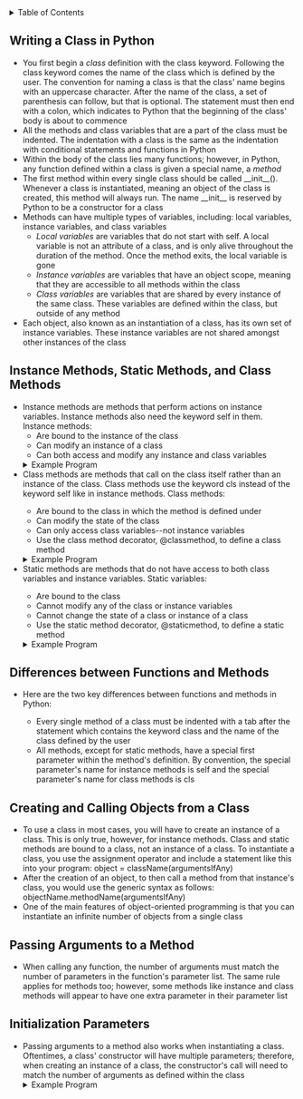 <details>
<summary>Table of Contents</summary>
<ol>
  <li>
    <a href='#writing-a-class-in-python'>Writing a Class in Python</a>
  </li>
  <li>
    <a href='#instance-methods,-static-methods,-and-class-methods'>Instance Methods, Static Methods, and Class Methods</a>
  </li>
  <li>
    <a href='#difference-between-functions-and-methods'>Difference between Functions and Methods</a>
  </li>  
  <li>
    <a href='#creating-and-calling-objects-from-a-class'>Creating and Calling Objects from a Class</a>
  </li> 
  <li>
    <a href='#passing-arguments-to-a-method'>Passing Arguments to a Method</a>
  </li>
  <li>
    <a href='#initialization-parameters'>Initialization Parameters</a>
  </li>             
</ol>
</details>

## Writing a Class in Python
<ul>
  <li>
    <a>You first begin a <em>class</em> definition with the class keyword.  Following the class keyword comes the name of the class which is defined by the user.  The convention for naming a class is that the class' name begins with an uppercase character.  After the name of the class, a set of parenthesis can follow, but that is optional.  The statement must then end with a colon, which indicates to Python that the beginning of the class' body is about to commence</a>
  </li>
  <li>
    <a>All the methods and class variables that are a part of the class must be indented.  The indentation with a class is the same as the indentation with conditional statements and functions in Python</a>
  </li>  
  <li>
    <a>Within the body of the class lies many functions; however, in Python, any function defined within a class is given a special name, a <em>method</em></a>
  </li>
  <li>
    <a>The first method within every single class should be called __init__().  Whenever a class is instantiated, meaning an object of the class is created, this method will always run.  The name __init__ is reserved by Python to be a constructor for a class</a>
  </li>    
  <li>
    <a>Methods can have multiple types of variables, including: local variables, instance variables, and class variables</a>
    <ul>
      <li>
        <a><em>Local variables</em> are variables that do not start with self.  A local variable is not an attribute of a class, and is only alive throughout the duration of the method.  Once the method exits, the local variable is gone</a>
      </li>
      <li>
        <a><em>Instance variables</em> are variables that have an object scope, meaning that they are accessible to all methods within the class</a>  
      </li>
      <li>
        <a><em>Class variables</em> are variables that are shared by every instance of the same class.  These variables are defined within the class, but outside of any method</a>
      </li>
    </ul>      
  </li>
  <li>
    <a>Each object, also known as an instantiation of a class, has its own set of instance variables.  These instance variables are not shared amongst other instances of the class</a>  
  </li>
</ul>    

## Instance Methods, Static Methods, and Class Methods
<ul>
  <li>
    <a>Instance methods are methods that perform actions on instance variables.  Instance methods also need the keyword self in them.  Instance methods:</a>
    <ul>
      <li>
        <a>Are bound to the instance of the class</a>
      </li>
      <li>
        <a>Can modify an instance of a class</a>
      </li>
      <li>
        <a>Can both access and modify any instance and class variables</a>
      </li>    
    </ul>    
  </li>
  <details>
  <summary>Example Program</summary>
    <ul>
      <pre>
        <code>
          class Calculator:<br /> 
              def __init__(self, version):<br /> 
                  self.version = version<br /> 
              <br />     
              def description(self):<br /> 
                  print("The current version of the calculator is: " + str(self.version))<br /> 
              <br /> 
          calc1 = Calculator(1)<br /> 
          calc2 = Calculator(2)<br /> 
          <br />  
          calc1.description()<br /> 
          calc2.description()<br /> 
        </code>
      </pre>  
      <details>
      <summary>Output</summary>
        <pre>
          <code>
            {'color': 'green'}<br />
            {'color': 'green', 'name': 'Garrett'}<br />
          </code>
        </pre>  
      </details>
    </ul>  
  </details>  
  <li>
    <a>Class methods are methods that call on the class itself rather than an instance of the class.  Class methods use the keyword cls instead of the keyword self like in instance methods.  Class methods:</a> 
  </li>
  <ul>
    <li>
      <a>Are bound to the class in which the method is defined under</a>
    </li>
    <li>
      <a>Can modify the state of the class</a>
    </li>
    <li>
      <a>Can only access class variables--not instance variables</a>
    </li>
    <li>
      <a>Use the class method decorator, @classmethod, to define a class method</a>
    </li>  
  </ul>
  <details>
  <summary>Example Program</summary>
    <ul>
      <pre>
        <code>
          class Calculator:<br />
              mode = 1<br />
              <br />
              @classmethod<br />
              def incrementMode(cls):<br />
                  cls.mode += 1<br />
              <br />
              @classmethod<br />
              def printMode(cls):<br />
                  print("Mode: " + str(cls.mode))<br />
          <br />
          Calculator.incrementMode()<br />
          Calculator.printMode()<br />
        </code>
      </pre>  
      <details>
      <summary>Output</summary>
        <pre>
          <code>
            Mode: 2<br />
          </code>
        </pre>  
      </details>
    </ul>  
  </details> 
  <li>
    <a>Static methods are methods that do not have access to both class variables and instance variables.  Static variables:</a>  
  </li>
  <ul>
    <li>
      <a>Are bound to the class</a>
    </li>
    <li>
      <a>Cannot modify any of the class or instance variables</a>
    </li>
    <li>
      <a>Cannot change the state of a class or instance of a class</a>
    </li>
    <li>
      <a>Use the static method decorator, @staticmethod, to define a static method</a>
    </li>  
  </ul>
  <details>
  <summary>Example Program</summary>
    <ul>
      <pre>
        <code>
          class Calculator:<br />
              @staticmethod<br />
              def printMessage():<br />
                  print("Hello!")<br />
          <br />
          Calculator.printMessage()<br />
        </code>
      </pre>  
      <details>
      <summary>Output</summary>
        <pre>
          <code>
            Hello!<br />
          </code>
        </pre>  
      </details>
    </ul>  
  </details>                  
</ul> 

## Differences between Functions and Methods
<ul>
  <li>
    <a>Here are the two key differences between functions and methods in Python:</a>
  </li>
  <ul>
    <li>
      <a>Every single method of a class must be indented with a tab after the statement which contains the keyword class and the name of the class defined by the user</a>
    </li>
    <li>
      <a>All methods, except for static methods, have a special first parameter within the method's definition.  By convention, the special parameter's name for instance methods is self and the special parameter's name for class methods is cls</a>
    </li>  
  </ul>
</ul>   

## Creating and Calling Objects from a Class
<ul>
  <li>
    <a>To use a class in most cases, you will have to create an instance of a class.  This is only true, however, for instance methods.  Class and static methods are bound to a class, not an instance of a class.  To instantiate a class, you use the assignment operator and include a statement like this into your program: object = className(argumentsIfAny)</a>
  </li>
  <li>
    <a>After the creation of an object, to then call a method from that instance's class, you would use the generic syntax as follows: objectName.methodName(argumentsIfAny)</a>
  </li>
  <li>
    <a>One of the main features of object-oriented programming is that you can instantiate an infinite number of objects from a single class</a>
  </li>  
</ul>

## Passing Arguments to a Method
<ul>
  <li>
    <a>When calling any function, the number of arguments must match the number of parameters in the function's parameter list.  The same rule applies for methods too; however, some methods like instance and class methods will appear to have one extra parameter in their parameter list</a>
  </li>
</ul>  

## Initialization Parameters
<ul>
  <li>
    <a>Passing arguments to a method also works when instantiating a class.  Oftentimes, a class' constructor will have multiple parameters; therefore, when creating an instance of a class, the constructor's call will need to match the number of arguments as defined within the class</a>
  </li>
  <details>
  <summary>Example Program</summary>
    <ul>
      <pre>
        <code>
          class Person:<br />
              def __init__(self, name, age, sex):<br />
              self.name = name<br />
              self.age = age<br />
              self.sex = sex<br />
              <br />
              def print(self):<br />
                  print("Name: " + self.name + "\nAge: " + str(self.age) + "\nSex: " + self.sex)<br />    
          <br />
          person1 = Person("Garrett", 20, "male")<br />
          person1.print()<br />
        </code>
      </pre>  
      <details>
      <summary>Output</summary>
        <pre>
          <code>
            Name: Garrett<br />
            Age: 20<br />
            Sex: male<br />
          </code>
        </pre>  
      </details>
    </ul>  
  </details>
</ul>    
